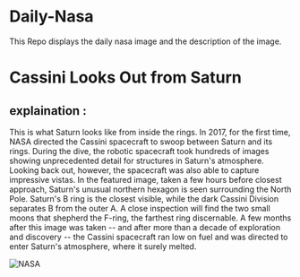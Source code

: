 # Daily-Nasa

This Repo displays the daily nasa image and the description of the image.

<!--NASA-->
# Cassini Looks Out from Saturn
## explaination :

This is what Saturn looks like from inside the rings. In 2017, for the first time, NASA directed the Cassini spacecraft to swoop between Saturn and its rings. During the dive, the robotic spacecraft took hundreds of images showing unprecedented detail for structures in Saturn's atmosphere. Looking back out, however, the spacecraft was also able to capture impressive vistas. In the featured image, taken a few hours before closest approach, Saturn's unusual northern hexagon is seen surrounding the North Pole. Saturn's B ring is the closest visible, while the dark Cassini Division separates B from the outer A.  A close inspection will find the two small moons that shepherd the F-ring, the farthest ring discernable.  A few months after this image was taken -- and after more than a decade of exploration and discovery -- the Cassini spacecraft ran low on fuel and was directed to enter Saturn's atmosphere, where it surely melted.

![NASA](https://apod.nasa.gov/apod/image/2212/SaturnInsideOut2_cassini_960.jpg)
<!--/NASA-->